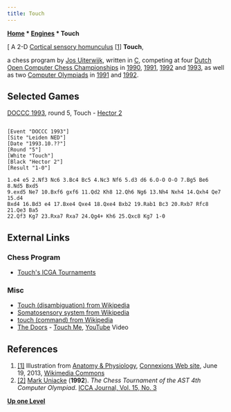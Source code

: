 ```yaml
---
title: Touch
---
```

**[Home](Home "Home") \* [Engines](Engines "Engines") \* Touch**



[ A 2-D [Cortical sensory homunculus](https://en.wikipedia.org/wiki/Cortical_homunculus) <a id="cite-note-1" href="#cite-ref-1">[1]</a>
**Touch**,  

a chess program by [Jos Uiterwijk](Jos_Uiterwijk "Jos Uiterwijk"), written in [C](C "C"), competing at four [Dutch Open Computer Chess Championships](Dutch_Open_Computer_Chess_Championship "Dutch Open Computer Chess Championship") in [1990](DOCCC_1990 "DOCCC 1990"), [1991](DOCCC_1991 "DOCCC 1991"), [1992](DOCCC_1992 "DOCCC 1992") and [1993](DOCCC_1993 "DOCCC 1993"), as well as two [Computer Olympiads](Computer_Olympiad "Computer Olympiad") in [1991](3rd_Computer_Olympiad#Chess "3rd Computer Olympiad") and [1992](4th_Computer_Olympiad#Chess "4th Computer Olympiad"). 



## Selected Games


[DOCCC 1993](DOCCC_1993 "DOCCC 1993"), round 5, Touch - [Hector 2](Hector "Hector")




```

[Event "DOCCC 1993"]
[Site "Leiden NED"]
[Date "1993.10.??"]
[Round "5"]
[White "Touch"]
[Black "Hector 2"]
[Result "1-0"]

1.e4 e5 2.Nf3 Nc6 3.Bc4 Bc5 4.Nc3 Nf6 5.d3 d6 6.O-O O-O 7.Bg5 Be6 8.Nd5 Bxd5 
9.exd5 Ne7 10.Bxf6 gxf6 11.Qd2 Kh8 12.Qh6 Ng6 13.Nh4 Nxh4 14.Qxh4 Qe7 15.d4 
Bxd4 16.Bd3 e4 17.Bxe4 Qxe4 18.Qxe4 Bxb2 19.Rab1 Bc3 20.Rxb7 Rfc8 21.Qe3 Ba5 
22.Qf3 Kg7 23.Rxa7 Rxa7 24.Qg4+ Kh6 25.Qxc8 Kg7 1-0

```

## External Links


### Chess Program


* [Touch's ICGA Tournaments](https://www.game-ai-forum.org/icga-tournaments/program.php?id=309)


### Misc


* [Touch (disambiguation) from Wikipedia](https://en.wikipedia.org/wiki/Touch_(disambiguation))
* [Somatosensory system from Wikipedia](https://en.wikipedia.org/wiki/Somatosensory_system)
* [touch (command) from Wikipedia](https://en.wikipedia.org/wiki/Touch_(command))
* [The Doors](Category:The_Doors "Category:The Doors") - [Touch Me](https://en.wikipedia.org/wiki/Touch_Me_%28The_Doors_song%29), [YouTube](https://en.wikipedia.org/wiki/YouTube) Video


 
## References


1. <a id="cite-ref-1" href="#cite-note-1">[1]</a> Illustration from [Anatomy & Physiology](https://anatomyandphysiologyi.com/), [Connexions Web site](http://cnx.org/content/col11496/1.6/), June 19, 2013, [Wikimedia Commons](https://en.wikipedia.org/wiki/Wikimedia_Commons)
2. <a id="cite-ref-2" href="#cite-note-2">[2]</a> [Mark Uniacke](Mark_Uniacke "Mark Uniacke") (**1992**). *The Chess Tournament of the AST 4th Computer Olympiad*. [ICCA Journal, Vol. 15, No. 3](ICGA_Journal#15_3 "ICGA Journal")

**[Up one Level](Engines "Engines")**







 
